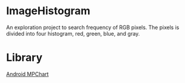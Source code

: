 # ImageHistogram
An exploration project to search frequency of RGB pixels. The pixels is divided into four histogram, red, green, blue, and gray.

# Library
[Android MPChart](https://github.com/PhilJay/MPAndroidChart)

